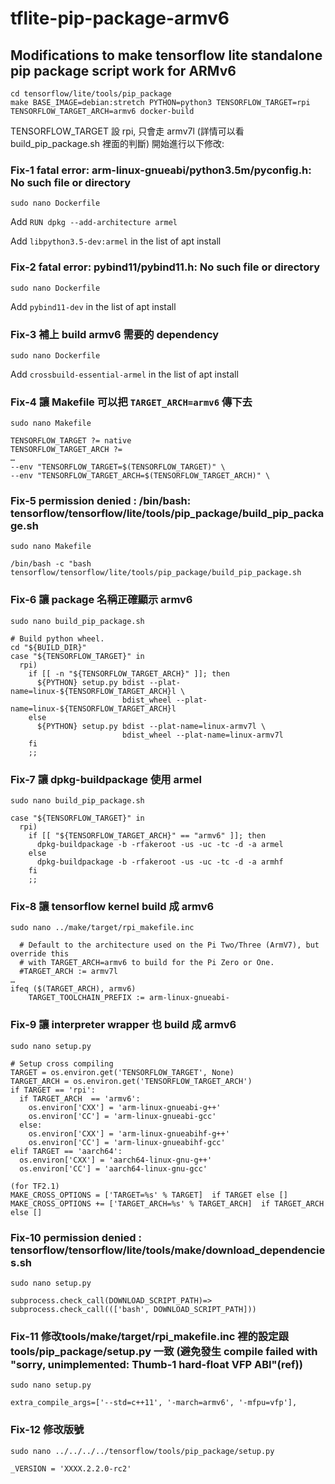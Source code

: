 # tflite-pip-package-armv6
## Modifications to make tensorflow lite standalone pip package script work for ARMv6

```
cd tensorflow/lite/tools/pip_package
make BASE_IMAGE=debian:stretch PYTHON=python3 TENSORFLOW_TARGET=rpi TENSORFLOW_TARGET_ARCH=armv6 docker-build
```

TENSORFLOW_TARGET 設 rpi, 只會走 armv7l (詳情可以看 build_pip_package.sh 裡面的判斷)
開始進行以下修改:

### Fix-1 fatal error: arm-linux-gnueabi/python3.5m/pyconfig.h: No such file or directory
```sudo nano Dockerfile```

Add ```RUN dpkg --add-architecture armel```

Add ```libpython3.5-dev:armel``` in the list of apt install

### Fix-2 fatal error: pybind11/pybind11.h: No such file or directory
```sudo nano Dockerfile```

Add ```pybind11-dev``` in the list of apt install

### Fix-3 補上 build armv6 需要的 dependency
```
sudo nano Dockerfile
```
Add ```crossbuild-essential-armel``` in the list of apt install

### Fix-4 讓 Makefile 可以把 ```TARGET_ARCH=armv6``` 傳下去
```sudo nano Makefile```

```
TENSORFLOW_TARGET ?= native
TENSORFLOW_TARGET_ARCH ?=
…
--env "TENSORFLOW_TARGET=$(TENSORFLOW_TARGET)" \
--env "TENSORFLOW_TARGET_ARCH=$(TENSORFLOW_TARGET_ARCH)" \
```

### Fix-5 permission denied : /bin/bash: tensorflow/tensorflow/lite/tools/pip_package/build_pip_package.sh
```sudo nano Makefile```

```
/bin/bash -c "bash tensorflow/tensorflow/lite/tools/pip_package/build_pip_package.sh
```

### Fix-6 讓 package 名稱正確顯示 armv6
```sudo nano build_pip_package.sh```

```
# Build python wheel.
cd "${BUILD_DIR}"
case "${TENSORFLOW_TARGET}" in
  rpi)
    if [[ -n "${TENSORFLOW_TARGET_ARCH}" ]]; then
      ${PYTHON} setup.py bdist --plat-name=linux-${TENSORFLOW_TARGET_ARCH}l \
                         bdist_wheel --plat-name=linux-${TENSORFLOW_TARGET_ARCH}l
    else
      ${PYTHON} setup.py bdist --plat-name=linux-armv7l \
                         bdist_wheel --plat-name=linux-armv7l
    fi
    ;;
```

### Fix-7 讓 dpkg-buildpackage 使用 armel
```sudo nano build_pip_package.sh```

```
case "${TENSORFLOW_TARGET}" in
  rpi)
    if [[ "${TENSORFLOW_TARGET_ARCH}" == "armv6" ]]; then
      dpkg-buildpackage -b -rfakeroot -us -uc -tc -d -a armel
    else
      dpkg-buildpackage -b -rfakeroot -us -uc -tc -d -a armhf
    fi
    ;;
```

### Fix-8 讓 tensorflow kernel build 成 armv6
```sudo nano ../make/target/rpi_makefile.inc```

```
  # Default to the architecture used on the Pi Two/Three (ArmV7), but override this
  # with TARGET_ARCH=armv6 to build for the Pi Zero or One.
  #TARGET_ARCH := armv7l 
…
ifeq ($(TARGET_ARCH), armv6)
    TARGET_TOOLCHAIN_PREFIX := arm-linux-gnueabi-
```    

### Fix-9 讓 interpreter wrapper 也 build 成 armv6
```sudo nano setup.py```

```
# Setup cross compiling
TARGET = os.environ.get('TENSORFLOW_TARGET', None)
TARGET_ARCH = os.environ.get('TENSORFLOW_TARGET_ARCH')
if TARGET == 'rpi':
  if TARGET_ARCH  == 'armv6':
    os.environ['CXX'] = 'arm-linux-gnueabi-g++'
    os.environ['CC'] = 'arm-linux-gnueabi-gcc'
  else:
    os.environ['CXX'] = 'arm-linux-gnueabihf-g++'
    os.environ['CC'] = 'arm-linux-gnueabihf-gcc'
elif TARGET == 'aarch64':
  os.environ['CXX'] = 'aarch64-linux-gnu-g++'
  os.environ['CC'] = 'aarch64-linux-gnu-gcc'
```

```
(for TF2.1)
MAKE_CROSS_OPTIONS = ['TARGET=%s' % TARGET]  if TARGET else []
MAKE_CROSS_OPTIONS += ['TARGET_ARCH=%s' % TARGET_ARCH]  if TARGET_ARCH else []
```

### Fix-10 permission denied : tensorflow/tensorflow/lite/tools/make/download_dependencies.sh
```sudo nano setup.py```

```subprocess.check_call(DOWNLOAD_SCRIPT_PATH)=> subprocess.check_call((['bash', DOWNLOAD_SCRIPT_PATH]))```

### Fix-11 修改tools/make/target/rpi_makefile.inc 裡的設定跟 tools/pip_package/setup.py 一致 (避免發生 compile failed with "sorry, unimplemented: Thumb-1 hard-float VFP ABI"(ref))
```sudo nano setup.py```

```extra_compile_args=['--std=c++11', '-march=armv6', '-mfpu=vfp'],```

### Fix-12 修改版號
```sudo nano ../../../../tensorflow/tools/pip_package/setup.py```

```_VERSION = 'XXXX.2.2.0-rc2'```

